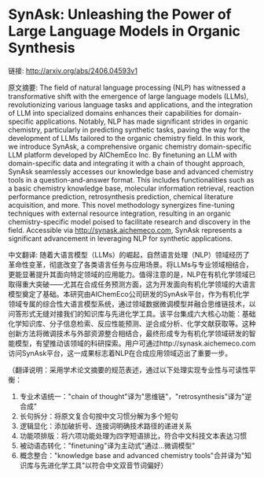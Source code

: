 # SynAsk: Unleashing the Power of Large Language Models in Organic Synthesis

链接: http://arxiv.org/abs/2406.04593v1

原文摘要:
The field of natural language processing (NLP) has witnessed a transformative
shift with the emergence of large language models (LLMs), revolutionizing
various language tasks and applications, and the integration of LLM into
specialized domains enhances their capabilities for domain-specific
applications. Notably, NLP has made significant strides in organic chemistry,
particularly in predicting synthetic tasks, paving the way for the development
of LLMs tailored to the organic chemistry field. In this work, we introduce
SynAsk, a comprehensive organic chemistry domain-specific LLM platform
developed by AIChemEco Inc. By finetuning an LLM with domain-specific data and
integrating it with a chain of thought approach, SynAsk seamlessly accesses our
knowledge base and advanced chemistry tools in a question-and-answer format.
This includes functionalities such as a basic chemistry knowledge base,
molecular information retrieval, reaction performance prediction,
retrosynthesis prediction, chemical literature acquisition, and more. This
novel methodology synergizes fine-tuning techniques with external resource
integration, resulting in an organic chemistry-specific model poised to
facilitate research and discovery in the field. Accessible via
http://synask.aichemeco.com, SynAsk represents a significant advancement in
leveraging NLP for synthetic applications.

中文翻译:
随着大语言模型（LLMs）的崛起，自然语言处理（NLP）领域经历了革命性变革，彻底改变了各类语言任务与应用场景。将LLMs与专业领域相结合，更能显著提升其面向特定领域的应用能力。值得注意的是，NLP在有机化学领域已取得重大突破——尤其在合成任务预测方面，这为开发面向有机化学领域的大语言模型奠定了基础。本研究由AIChemEco公司研发的SynAsk平台，作为有机化学领域专属的综合性大语言模型系统，通过领域数据微调模型并融合思维链技术，以问答形式无缝对接我们的知识库与先进化学工具。该平台集成六大核心功能：基础化学知识库、分子信息检索、反应性能预测、逆合成分析、化学文献获取等。这种创新方法将微调技术与外部资源整合相结合，最终形成专为有机化学领域研发的智能模型，有望推动该领域的科研探索。用户可通过http://synask.aichemeco.com访问SynAsk平台，这一成果标志着NLP在合成应用领域迈出了重要一步。

（翻译说明：采用学术论文摘要的规范表述，通过以下处理实现专业性与可读性平衡：
1. 专业术语统一："chain of thought"译为"思维链"，"retrosynthesis"译为"逆合成"
2. 长句拆分：将原文复合句按中文习惯分解为多个短句
3. 逻辑显化：添加破折号、连接词明确技术路径的递进关系
4. 功能项排版：将六项功能处理为四字短语排比，符合中文科技文本表达习惯
5. 被动语态转化："finetuning"译为主动式"通过...微调模型"
6. 概念整合："knowledge base and advanced chemistry tools"合并译为"知识库与先进化学工具"以符合中文双音节词偏好）

